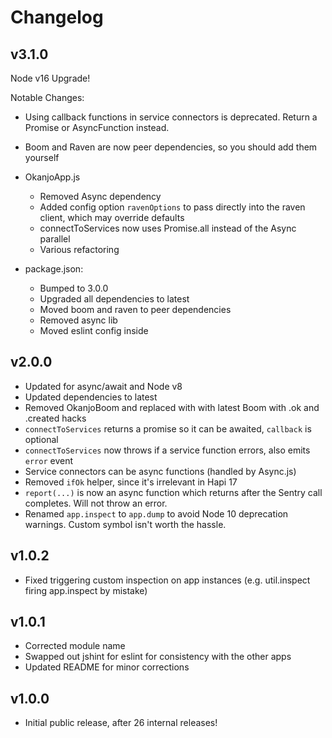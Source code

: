 # Changelog

## v3.1.0
Node v16 Upgrade!

Notable Changes:
- Using callback functions in service connectors is deprecated. Return a Promise or AsyncFunction instead.
- Boom and Raven are now peer dependencies, so you should add them yourself

- OkanjoApp.js
    - Removed Async dependency
    - Added config option `ravenOptions` to pass directly into the raven client, which may override defaults
    - connectToServices now uses Promise.all instead of the Async parallel
    - Various refactoring
- package.json:
    - Bumped to 3.0.0
    - Upgraded all dependencies to latest
    - Moved boom and raven to peer dependencies
    - Removed async lib
    - Moved eslint config inside

## v2.0.0
 * Updated for async/await and Node v8
 * Updated dependencies to latest
 * Removed OkanjoBoom and replaced with with latest Boom with .ok and .created hacks
 * `connectToServices` returns a promise so it can be awaited, `callback` is optional
 * `connectToServices` now throws if a service function errors, also emits `error` event
 * Service connectors can be async functions (handled by Async.js)
 * Removed `ifOk` helper, since it's irrelevant in Hapi 17
 * `report(...)` is now an async function which returns after the Sentry call completes. Will not throw an error.
 * Renamed `app.inspect` to `app.dump` to avoid Node 10 deprecation warnings. Custom symbol isn't worth the hassle.

## v1.0.2
 * Fixed triggering custom inspection on app instances (e.g. util.inspect firing app.inspect by mistake)
 
## v1.0.1
 * Corrected module name
 * Swapped out jshint for eslint for consistency with the other apps
 * Updated README for minor corrections

## v1.0.0
 * Initial public release, after 26 internal releases!
